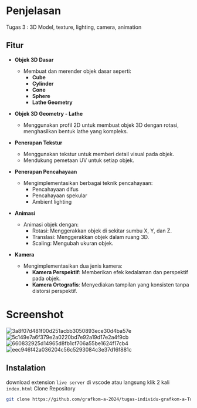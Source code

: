 # Penjelasan
Tugas 3 : 3D Model, texture, lighting, camera, animation

## Fitur
- **Objek 3D Dasar**
  - Membuat dan merender objek dasar seperti:
    - **Cube**
    - **Cylinder**
    - **Cone**
    - **Sphere**
    - **Lathe Geometry**

- **Objek 3D Geometry - Lathe**
  - Menggunakan profil 2D untuk membuat objek 3D dengan rotasi, menghasilkan bentuk lathe yang kompleks.

- **Penerapan Tekstur**
  - Menggunakan tekstur untuk memberi detail visual pada objek.
  - Mendukung pemetaan UV untuk setiap objek.

- **Penerapan Pencahayaan**
  - Mengimplementasikan berbagai teknik pencahayaan:
    - Pencahayaan difus
    - Pencahayaan spekular
    - Ambient lighting

- **Animasi**
  - Animasi objek dengan:
    - Rotasi: Menggerakkan objek di sekitar sumbu X, Y, dan Z.
    - Translasi: Menggerakkan objek dalam ruang 3D.
    - Scaling: Mengubah ukuran objek.

- **Kamera**
  - Mengimplementasikan dua jenis kamera:
    - **Kamera Perspektif**: Memberikan efek kedalaman dan perspektif pada objek.
    - **Kamera Ortografis**: Menyediakan tampilan yang konsisten tanpa distorsi perspektif.

# Screenshot
![3a8f07d481f00d251acbb3050893ece30d4ba57e](https://github.com/user-attachments/assets/d677bdd4-45af-4b06-bdcd-feff331550f1)
![5c149e7a6f379e2a0220bd7e92a19d17e2a4f9cb](https://github.com/user-attachments/assets/3eb9a83f-0b19-4eaa-b30b-3581cb5ec722)
![660832925d14965d8fb1cf706a55be1624f17cb4](https://github.com/user-attachments/assets/b0372e12-2708-45f2-81aa-e4ebf2b42d84)
![eec946f42a036204c56c5293084c3e37d16f881c](https://github.com/user-attachments/assets/2bed3039-0e5a-4982-a73e-82e41e3a5ae5)

## Instalation
download extension `live server` di vscode atau langsung klik 2 kali `index.html`
Clone Repository
```sh
git clone https://github.com/grafkom-a-2024/tugas-individu-grafkom-a-Tokenzrey.git
```
